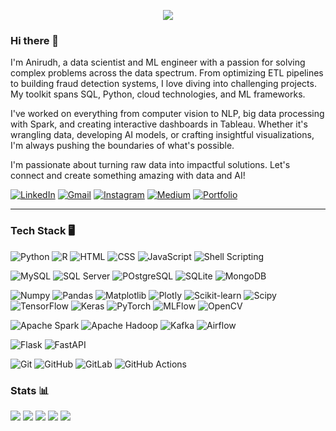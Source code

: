 <p align="center">
  <!-- Typing SVG by DenverCoder1 - https://github.com/DenverCoder1/readme-typing-svg -->
  <a href="https://github.com/DenverCoder1/readme-typing-svg">
    <img src="https://readme-typing-svg.demolab.com/?lines=Anirudh%20Nuti%20🤗;Love%20solving%20problems%20with%20data%20🤩;Data%20Scientist%20📈;ML%20Engineer%20🤖;Data%20Analyst%20📊&font=Fira%20Code&center=true&width=440&height=45&color=acffac&vCenter=true&pause=1000&size=22&width=500" /></a>
</p>

### Hi there 👋 
I'm Anirudh, a data scientist and ML engineer with a passion for solving complex problems across the data spectrum. From optimizing ETL pipelines to building fraud detection systems, I love diving into challenging projects. My toolkit spans SQL, Python, cloud technologies, and ML frameworks.

I've worked on everything from computer vision to NLP, big data processing with Spark, and creating interactive dashboards in Tableau. Whether it's wrangling data, developing AI models, or crafting insightful visualizations, I'm always pushing the boundaries of what's possible.

I'm passionate about turning raw data into impactful solutions. Let's connect and create something amazing with data and AI!

[![LinkedIn](https://img.shields.io/badge/linkedin-%230077B5.svg?style=for-the-badge&logo=linkedin&logoColor=white)](https://www.linkedin.com/in/nvkanirudh/)
[![Gmail](https://img.shields.io/badge/Gmail-D14836?style=for-the-badge&logo=gmail&logoColor=white)](mailto:nuti.krish4@gmail.com)
[![Instagram](https://img.shields.io/badge/Instagram-%23E4405F.svg?style=for-the-badge&logo=Instagram&logoColor=white)](https://www.instagram.com/anirudhnuti/)
[![Medium](https://img.shields.io/badge/Medium-12100E?style=for-the-badge&logo=medium&logoColor=white)](https://medium.com/@nutianirudh)
[![Portfolio](https://img.shields.io/badge/Portfolio-%23000000.svg?style=for-the-badge&logo=firefox&logoColor=#FF7139)](https://nvkanirudh.github.io/portfolio/#tech-stack)

---
### Tech Stack 🖥️
![Python](https://img.shields.io/badge/python-3670A0?style=for-the-badge&logo=python&logoColor=ffdd54)
![R](https://img.shields.io/badge/r-%23276DC3.svg?style=for-the-badge&logo=r&logoColor=white)
![HTML](https://img.shields.io/badge/html5-%23E34F26.svg?style=for-the-badge&logo=html5&logoColor=white)
![CSS](https://img.shields.io/badge/css3-%231572B6.svg?style=for-the-badge&logo=css3&logoColor=white)
![JavaScript](https://img.shields.io/badge/javascript-%23323330.svg?style=for-the-badge&logo=javascript&logoColor=%23F7DF1E)
![Shell Scripting](https://img.shields.io/badge/shell_script-%23121011.svg?style=for-the-badge&logo=gnu-bash&logoColor=white)
<br>

![MySQL](https://img.shields.io/badge/mysql-4479A1.svg?style=for-the-badge&logo=mysql&logoColor=white)
![SQL Server](https://img.shields.io/badge/Microsoft%20SQL%20Server-CC2927?style=for-the-badge&logo=microsoft%20sql%20server&logoColor=white)
![POstgreSQL](https://img.shields.io/badge/postgres-%23316192.svg?style=for-the-badge&logo=postgresql&logoColor=white)
![SQLite](https://img.shields.io/badge/sqlite-%2307405e.svg?style=for-the-badge&logo=sqlite&logoColor=white)
![MongoDB](https://img.shields.io/badge/MongoDB-%234ea94b.svg?style=for-the-badge&logo=mongodb&logoColor=white)
<br>

![Numpy](https://img.shields.io/badge/numpy-%23013243.svg?style=for-the-badge&logo=numpy&logoColor=white)
![Pandas](https://img.shields.io/badge/pandas-%23150458.svg?style=for-the-badge&logo=pandas&logoColor=white)
![Matplotlib](https://img.shields.io/badge/Matplotlib-%23ffffff.svg?style=for-the-badge&logo=Matplotlib&logoColor=black)
![Plotly](https://img.shields.io/badge/Plotly-%233F4F75.svg?style=for-the-badge&logo=plotly&logoColor=white)
![Scikit-learn](https://img.shields.io/badge/scikit--learn-%23F7931E.svg?style=for-the-badge&logo=scikit-learn&logoColor=white)
![Scipy](https://img.shields.io/badge/SciPy-%230C55A5.svg?style=for-the-badge&logo=scipy&logoColor=%white)
![TensorFlow](https://img.shields.io/badge/TensorFlow-%23FF6F00.svg?style=for-the-badge&logo=TensorFlow&logoColor=white)
![Keras](https://img.shields.io/badge/Keras-%23D00000.svg?style=for-the-badge&logo=Keras&logoColor=white)
![PyTorch](https://img.shields.io/badge/PyTorch-%23EE4C2C.svg?style=for-the-badge&logo=PyTorch&logoColor=white)
![MLFlow](https://img.shields.io/badge/mlflow-%23d9ead3.svg?style=for-the-badge&logo=numpy&logoColor=blue)
![OpenCV](https://img.shields.io/badge/opencv-%23white.svg?style=for-the-badge&logo=opencv&logoColor=white)
<br>

![Apache Spark](https://img.shields.io/badge/Apache%20Spark-FDEE21?style=flat-square&logo=apachespark&logoColor=black)
![Apache Hadoop](https://img.shields.io/badge/Apache%20Hadoop-66CCFF?style=for-the-badge&logo=apachehadoop&logoColor=black)
![Kafka](https://img.shields.io/badge/Apache%20Kafka-000?style=for-the-badge&logo=apachekafka)
![Airflow](https://img.shields.io/badge/Apache%20Airflow-017CEE?style=for-the-badge&logo=Apache%20Airflow&logoColor=white)
<br>

![Flask](https://img.shields.io/badge/flask-%23000.svg?style=for-the-badge&logo=flask&logoColor=white)
![FastAPI](https://img.shields.io/badge/FastAPI-005571?style=for-the-badge&logo=fastapi)
<br>

![Git](https://img.shields.io/badge/git-%23F05033.svg?style=for-the-badge&logo=git&logoColor=white)
![GitHub](https://img.shields.io/badge/github-%23121011.svg?style=for-the-badge&logo=github&logoColor=white)
![GitLab](https://img.shields.io/badge/gitlab-%23181717.svg?style=for-the-badge&logo=gitlab&logoColor=white)
![GitHub Actions](https://img.shields.io/badge/github%20actions-%232671E5.svg?style=for-the-badge&logo=githubactions&logoColor=white)

### Stats 📊
![](http://github-profile-summary-cards.vercel.app/api/cards/profile-details?username=NvkAnirudh&theme=gotham)
![](http://github-profile-summary-cards.vercel.app/api/cards/repos-per-language?username=NvkAnirudh&theme=gotham)
![](http://github-profile-summary-cards.vercel.app/api/cards/most-commit-language?username=NvkAnirudh&theme=gotham)
![](http://github-profile-summary-cards.vercel.app/api/cards/stats?username=NvkAnirudh&theme=gotham)
![](http://github-profile-summary-cards.vercel.app/api/cards/productive-time?username=NvkAnirudh&theme=gotham&utcOffset=8)

